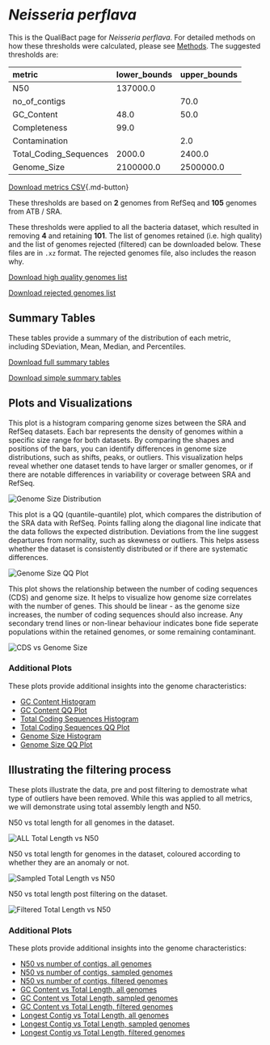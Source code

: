 # *Neisseria perflava*

This is the QualiBact page for *Neisseria perflava*. For detailed methods on how these thresholds were calculated, please see [Methods](../../methods.md).
The suggested thresholds are: 

| metric                 | lower_bounds   | upper_bounds   |
|:-----------------------|:---------------|:---------------|
| N50                    | 137000.0       |                |
| no_of_contigs          |                | 70.0           |
| GC_Content             | 48.0           | 50.0           |
| Completeness           | 99.0           |                |
| Contamination          |                | 2.0            |
| Total_Coding_Sequences | 2000.0         | 2400.0         |
| Genome_Size            | 2100000.0      | 2500000.0      |

[Download metrics CSV](Neisseria_perflava_metrics.csv){.md-button}


These thresholds are based on **2** genomes from RefSeq and **105** genomes from ATB / SRA.

These thresholds were applied to all the bacteria dataset, which resulted in removing **4** and retaining **101**.
The list of genomes retained (i.e. high quality) and the list of genomes rejected (filtered) can be downloaded below. These files are in `.xz` format. The rejected genomes file, also includes the reason why.

[Download high quality genomes list](Neisseria_perflava_high_quality_genomes.csv.xz)


[Download rejected genomes list](Neisseria_perflava_filtered_out_genomes.csv.xz)



## Summary Tables
These tables provide a summary of the distribution of each metric, including SDeviation, Mean, Median, and Percentiles.

[Download full summary tables](summary.csv)

[Download simple summary tables](selected_summary.csv)

## Plots and Visualizations

This plot is a histogram comparing genome sizes between the SRA and RefSeq datasets. Each bar represents the density of genomes within a specific size range for both datasets. By comparing the shapes and positions of the bars, you can identify differences in genome size distributions, such as shifts, peaks, or outliers. This visualization helps reveal whether one dataset tends to have larger or smaller genomes, or if there are notable differences in variability or coverage between SRA and RefSeq.

![Genome Size Distribution](Genome_Size_refseq_histogram_kde.png)

This plot is a QQ (quantile-quantile) plot, which compares the distribution of the SRA data with RefSeq. Points falling along the diagonal line indicate that the data follows the expected distribution. Deviations from the line suggest departures from normality, such as skewness or outliers. This helps assess whether the dataset is consistently distributed or if there are systematic differences.

![Genome Size QQ Plot](Genome_Size_refseq_qqplot.png)

This plot shows the relationship between the number of coding sequences (CDS) and genome size. It helps to visualize how genome size correlates with the number of genes. This should be linear - as the genome size increases, the number of coding sequences should also increase. Any secondary trend lines or non-linear behaviour indicates bone fide seperate populations within the retained genomes, or some remaining contaminant. 

![CDS vs Genome Size](Neisseria_perflava_CDS_vs_Genome_Size.png)

### Additional Plots

These plots provide additional insights into the genome characteristics:

- [GC Content Histogram](GC_Content_refseq_histogram_kde.png)
- [GC Content QQ Plot](GC_Content_refseq_qqplot.png)
- [Total Coding Sequences Histogram](Total_Coding_Sequences_refseq_histogram_kde.png)
- [Total Coding Sequences QQ Plot](Total_Coding_Sequences_refseq_qqplot.png)
- [Genome Size Histogram](Genome_Size_refseq_histogram_kde.png)
- [Genome Size QQ Plot](Genome_Size_refseq_qqplot.png)
## Illustrating the filtering process
These plots illustrate the data, pre and post filtering to demostrate what type of outliers have been removed. While this was applied to all metrics, we will demonstrate using total assembly length and N50.

N50 vs total length for all genomes in the dataset.

![ALL Total Length vs N50](Neisseria_perflava_all_total_length_N50.png)

N50 vs total length for genomes in the dataset, coloured according to whether they are an anomaly or not.

![Sampled Total Length vs N50](Neisseria_perflava_sample_total_length_N50.png)

N50 vs total length post filtering on the dataset.

![Filtered Total Length vs N50](Neisseria_perflava_filt_total_length_N50.png)

### Additional Plots

These plots provide additional insights into the genome characteristics:

- [N50 vs number of contigs, all genomes](Neisseria_perflava_all_N50_number.png)
- [N50 vs number of contigs, sampled genomes](Neisseria_perflava_sample_N50_number.png)
- [N50 vs number of contigs, filtered genomes](Neisseria_perflava_filt_N50_number.png)
- [GC Content vs Total Length, all genomes](Neisseria_perflava_all_total_length_GC_Content.png)
- [GC Content vs Total Length, sampled genomes](Neisseria_perflava_sample_total_length_GC_Content.png)
- [GC Content vs Total Length, filtered genomes](Neisseria_perflava_filt_total_length_GC_Content.png)
- [Longest Contig vs Total Length, all genomes](Neisseria_perflava_all_total_length_longest.png)
- [Longest Contig vs Total Length, sampled genomes](Neisseria_perflava_sample_total_length_longest.png)
- [Longest Contig vs Total Length, filtered genomes](Neisseria_perflava_filt_total_length_longest.png)
